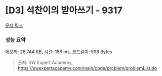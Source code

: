 # [D3] 석찬이의 받아쓰기 - 9317 

[문제 링크](https://swexpertacademy.com/main/code/problem/problemDetail.do?contestProbId=AW-hOY5KeEIDFAVg) 

### 성능 요약

메모리: 28,744 KB, 시간: 186 ms, 코드길이: 598 Bytes



> 출처: SW Expert Academy, https://swexpertacademy.com/main/code/problem/problemList.do